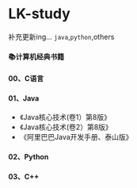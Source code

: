 # LK-study
补充更新ing...
`java`,`python`,others

#### 📚计算机经典书籍
#### 00、C语言
#### 01、Java
* 《Java核心技术(卷1）第8版》
* 《Java核心技术(卷2）第8版》
* 《阿里巴巴Java开发手册、泰山版》
#### 02、Python

#### 03、C++